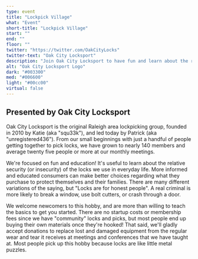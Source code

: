 ```yaml
---
type: event
title: "Lockpick Village"
what: "Event"
short-title: "Lockpick Village"
start: ""
end: ""
floor: ""
twitter: "https://twitter.com/OakCityLocks"
twitter-text: "Oak City Locksport"
description: "Join Oak City Locksport to have fun and learn about the relative security of the locks we use in everyday life." 
alt: "Oak City Locksport Logo"
dark: "#003300"
med: "#006600"
light: "#00cc00"
virtual: false
---
```

## Presented by Oak City Locksport

Oak City Locksport is the original Raleigh area lockpicking group, founded in 2010 by Katie (aka "squ33k"), and led today by Patrick (aka "unregistered436"). From our small beginnings with just a handful of people getting together to pick locks, we have grown to nearly 140 members and average twenty five people or more at our monthly meetings.

We're focused on fun and education! It's useful to learn about the relative security (or insecurity) of the locks we use in everyday life. More informed and educated consumers can make better choices regarding what they purchase to protect themselves and their families. There are many different variations of the saying, but "Locks are for honest people". A real criminal is more likely to break a window, use bolt cutters, or crash through a door.

We welcome newcomers to this hobby, and are more than willing to teach the basics to get you started. There are no startup costs or membership fees since we have "community" locks and picks, but most people end up buying their own materials once they're hooked! That said, we'll gladly accept donations to replace lost and damaged equipment from the regular wear and tear it receives at meetings and conferences that we have taught at. Most people pick up this hobby because locks are like little metal puzzles.
